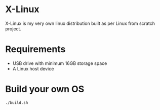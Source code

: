 # X-Linux

X-Linux is my very own linux distribution built as per Linux from scratch project.

# Requirements

* USB drive with minimum 16GB storage space
* A Linux host device 

# Build your own OS 

```
./build.sh
